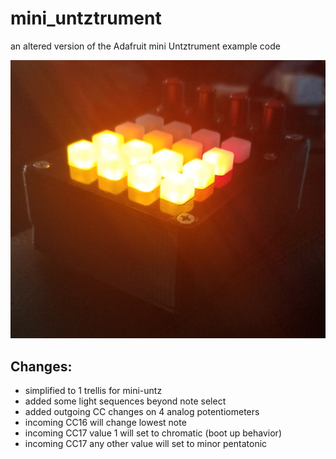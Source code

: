 # mini_untztrument
an altered version of the Adafruit mini Untztrument example code

![photo of my mini untztrument](https://github.com/albinger/mini_untztrument/blob/master/f376bfcd8963033-a-nw-p.jpg?raw=true)
      
## Changes:

* simplified to 1 trellis for mini-untz
* added some light sequences beyond note select
* added outgoing CC changes on 4 analog potentiometers
* incoming CC16 will change lowest note
* incoming CC17 value 1 will set to chromatic (boot up behavior)
* incoming CC17 any other value will set to minor pentatonic
